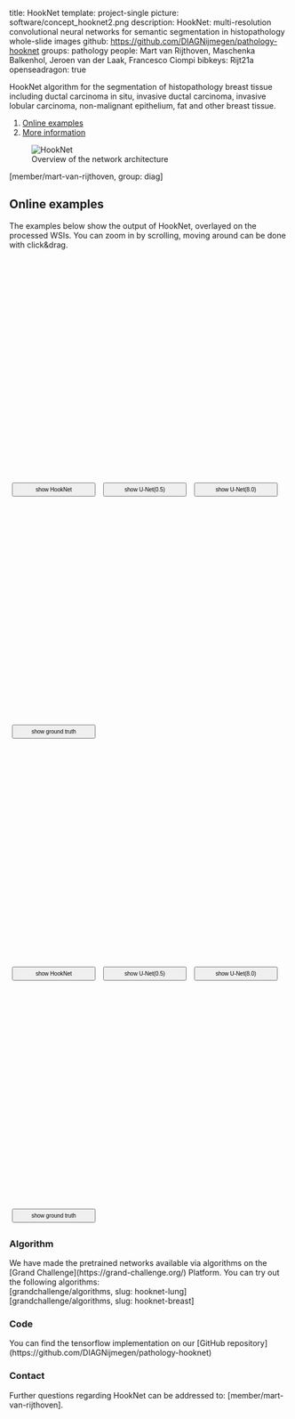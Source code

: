 title: HookNet
template: project-single
picture: software/concept_hooknet2.png
description: HookNet: multi-resolution convolutional neural networks for semantic segmentation in histopathology whole-slide images
github: https://github.com/DIAGNijmegen/pathology-hooknet
groups: pathology
people: Mart van Rijthoven, Maschenka Balkenhol, Jeroen van der Laak, Francesco Ciompi
bibkeys: Rijt21a
openseadragon: true

HookNet algorithm for the segmentation of histopathology breast tissue including ductal carcinoma in situ, invasive ductal carcinoma, invasive lobular carcinoma, non-malignant epithelium, fat and other breast tissue. 

1. [Online examples](#examples)
2. [More information](#info)

<figure class="figure my-4">
  <img data-src="{{ IMGURL }}/images/software/concept_hooknet2.png" class="figure-img img-fluid lazyload" alt="HookNet">
  <figcaption class="figure-caption">Overview of the network architecture</figcaption>
</figure>


[member/mart-van-rijthoven, group: diag]

<a name="examples"></a>
## Online examples

The examples below show the output of HookNet, overlayed on the processed WSIs. You can zoom in by scrolling, moving around can be done with click&drag.

<div class="row my-4">
  <div class="col-md-6">
    <div id="openseadragon1" class="img-thumbnail" style="width: 100%; height: 400px;"></div>
    <input id="switch_prediction" class="btn btn-secondary" style="height:25px;width:150px;font-size:10px;margin:5px;" type="button" value="show HookNet" onclick="switchHookNetdcis()"/>
    <input id="switch_prediction" class="btn btn-secondary" style="height:25px;width:150px;font-size:10px;margin:5px;" type="button" value="show U-Net(0.5)" onclick="switchUnet05dcis()"/>
    <input id="switch_prediction" class="btn btn-secondary" style="height:25px;width:150px;font-size:10px;margin:5px;" type="button" value="show U-Net(8.0)" onclick="switchUnet80dcis()"/>
  </div>
  <div class="col-md-6  ">
    <div id="openseadragon2" class="img-thumbnail" style="width: 100%; height: 400px;"></div>
    <input id="switch_ground_truth" class="btn btn-secondary" style="height:25px;width:150px;font-size:10px;margin:5px;" type="button" value="show ground truth" onclick="switchGroundTruthdcis()"/>
  </div>
</div>




<div class="row my-4">
  <div class="col-md-6">
    <div id="openseadragon3" class="img-thumbnail" style="width: 100%; height: 400px;"></div>
    <input id="switch_prediction" class="btn btn-secondary" style="height:25px;width:150px;font-size:10px;margin:5px;" type="button" value="show HookNet" onclick="switchHookNetidc()"/>
    <input id="switch_prediction" class="btn btn-secondary" style="height:25px;width:150px;font-size:10px;margin:5px;" type="button" value="show U-Net(0.5)" onclick="switchUnet05idc()"/>
    <input id="switch_prediction" class="btn btn-secondary" style="height:25px;width:150px;font-size:10px;margin:5px;" type="button" value="show U-Net(8.0)" onclick="switchUnet80idc()"/>
  </div>
  <div class="col-md-6  ">
    <div id="openseadragon4" class="img-thumbnail" style="width: 100%; height: 400px;"></div>
    <input id="switch_ground_truth" class="btn btn-secondary" style="height:25px;width:150px;font-size:10px;margin:5px;" type="button" value="show ground truth" onclick="switchGroundTruthidc()"/>
  </div>
</div>

<a name="info"></a>


<h3> Algorithm </h3>
We have made the pretrained networks available via algorithms on the [Grand Challenge](https://grand-challenge.org/) Platform.
You can try out the following algorithms:
<div class=row>
[grandchallenge/algorithms, slug: hooknet-lung]
[grandchallenge/algorithms, slug: hooknet-breast]
</div>

<h3> Code </h3>
You can find the tensorflow implementation on our [GitHub repository](https://github.com/DIAGNijmegen/pathology-hooknet)

<h3> Contact </h3>
Further questions regarding HookNet can be addressed to: [member/mart-van-rijthoven].  


<script type="text/javascript">

function switchHookNetdcis(){
  viewer1.world.getItemAt(1).setOpacity(0.8);
  viewer1.world.getItemAt(2).setOpacity(0);
  viewer1.world.getItemAt(3).setOpacity(0);
}

function switchUnet05dcis(){
  viewer1.world.getItemAt(1).setOpacity(0);
  viewer1.world.getItemAt(2).setOpacity(0.8);
  viewer1.world.getItemAt(3).setOpacity(0);
}

function switchUnet80dcis(){
  viewer1.world.getItemAt(1).setOpacity(0);
  viewer1.world.getItemAt(2).setOpacity(0);
  viewer1.world.getItemAt(3).setOpacity(0.8);
}

function switchGroundTruthdcis(){
  viewer2.world.getItemAt(1).setOpacity((viewer2.world.getItemAt(1).getOpacity())?0:0.8);
}



viewer1Handler = function() {
  if (viewer2Leading) {
    return;
  }

  viewer1Leading = true;
  viewer2.viewport.zoomTo(viewer1.viewport.getZoom());
  viewer2.viewport.panTo(viewer1.viewport.getCenter());
  viewer1Leading = false;
};

viewer2Handler = function() {
  if (viewer1Leading) {
    return;
  }

  viewer2Leading = true;
  viewer1.viewport.zoomTo(viewer2.viewport.getZoom());
  viewer1.viewport.panTo(viewer2.viewport.getCenter());
  viewer2Leading = false;
};


viewer3Handler = function() {
  if (viewer4Leading) {
    return;
  }

  viewer3Leading = true;
  viewer4.viewport.zoomTo(viewer3.viewport.getZoom());
  viewer4.viewport.panTo(viewer3.viewport.getCenter());
  viewer3Leading = false;
};

viewer4Handler = function() {
  if (viewer3Leading) {
    return;
  }

  viewer4Leading = true;
  viewer3.viewport.zoomTo(viewer4.viewport.getZoom());
  viewer3.viewport.panTo(viewer4.viewport.getCenter());
  viewer4Leading = false;
};


function switchHookNetidc(){
  viewer3.world.getItemAt(1).setOpacity(0.8);
  viewer3.world.getItemAt(2).setOpacity(0);
  viewer3.world.getItemAt(3).setOpacity(0);
}

function switchUnet05idc(){
  viewer3.world.getItemAt(1).setOpacity(0);
  viewer3.world.getItemAt(2).setOpacity(0.8);
  viewer3.world.getItemAt(3).setOpacity(0);
}

function switchUnet80idc(){
  viewer3.world.getItemAt(1).setOpacity(0);
  viewer3.world.getItemAt(2).setOpacity(0);
  viewer3.world.getItemAt(3).setOpacity(0.8);
}

function switchGroundTruthidc(){
  viewer4.world.getItemAt(1).setOpacity((viewer4.world.getItemAt(1).getOpacity())?0:0.8);
}









function loadDzi() {
  viewer1 = OpenSeadragon({
      id: "openseadragon1",
      prefixUrl: "https://assets.diagnijmegen.nl/dzi/images/",
      tileSources: "https://assets.diagnijmegen.nl/dzi/hooknet/dcis/dcis_image_color.dzi"
     
  });

  viewer1.addTiledImage({
      tileSource: "https://assets.diagnijmegen.nl/dzi/hooknet/dcis/dcis_hooknet_color.dzi",
      index: 1,
      opacity: 0.8
  });

  viewer1.addTiledImage({
      tileSource: "https://assets.diagnijmegen.nl/dzi/hooknet/dcis/dcis_unet05_color.dzi",
      index: 2,
      opacity: 0.0
  });
  viewer1.addTiledImage({
      tileSource: "https://assets.diagnijmegen.nl/dzi/hooknet/dcis/dcis_unet80_color.dzi",
      index: 3,
      opacity: 0.0
  });
 

  viewer2 = OpenSeadragon({
      id: "openseadragon2",
      prefixUrl: "https://assets.diagnijmegen.nl/dzi/images/",
      tileSources: "https://assets.diagnijmegen.nl/dzi/hooknet/dcis/dcis_image_color.dzi"
  });

  viewer2.addTiledImage({
      tileSource: "https://assets.diagnijmegen.nl/dzi/hooknet/dcis/dcis_true_color.dzi",
      index: 1,
      opacity: 0.8
  });

viewer1Leading = false;
viewer2Leading = false;

viewer1.addHandler('zoom', viewer1Handler);
viewer2.addHandler('zoom', viewer2Handler);
viewer1.addHandler('pan', viewer1Handler);
viewer2.addHandler('pan', viewer2Handler);



viewer3 = OpenSeadragon({
      id: "openseadragon3",
      prefixUrl: "https://assets.diagnijmegen.nl/dzi/images/",
      tileSources: "https://assets.diagnijmegen.nl/dzi/hooknet/idc/idc_image_color.dzi"
     
  });

  viewer3.addTiledImage({
      tileSource: "https://assets.diagnijmegen.nl/dzi/hooknet/idc/idc_hooknet_color.dzi",
      index: 1,
      opacity: 0.8
  });

  viewer3.addTiledImage({
      tileSource: "https://assets.diagnijmegen.nl/dzi/hooknet/idc/idc_unet05_color.dzi",
      index: 2,
      opacity: 0.0
  });
  viewer3.addTiledImage({
      tileSource: "https://assets.diagnijmegen.nl/dzi/hooknet/idc/idc_unet80_color.dzi",
      index: 3,
      opacity: 0.0
  });
 

  viewer4 = OpenSeadragon({
      id: "openseadragon4",
      prefixUrl: "https://assets.diagnijmegen.nl/dzi/images/",
      tileSources: "https://assets.diagnijmegen.nl/dzi/hooknet/idc/idc_image_color.dzi"
  });

  viewer4.addTiledImage({
      tileSource: "https://assets.diagnijmegen.nl/dzi/hooknet/idc/idc_true_color.dzi",
      index: 1,
      opacity: 0.8
  });

viewer3Leading = false;
viewer4Leading = false;

viewer3.addHandler('zoom', viewer3Handler);
viewer4.addHandler('zoom', viewer4Handler);
viewer3.addHandler('pan', viewer3Handler);
viewer4.addHandler('pan', viewer4Handler);





}
</script>

